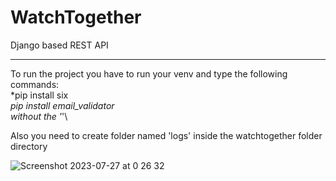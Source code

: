 WatchTogether
===============

Django based REST API
___________________________

To run the project you have to run your venv and type the following commands:\
  *pip install six\
  *pip install email_validator\
 without the '*'\

Also you need to create folder named 'logs' inside the watchtogether folder directory


![Screenshot 2023-07-27 at 0 26 32](https://github.com/tmy26/WatchTogether/assets/53127384/8f92e76a-2d0e-44f7-9f6d-80624bd47719)
